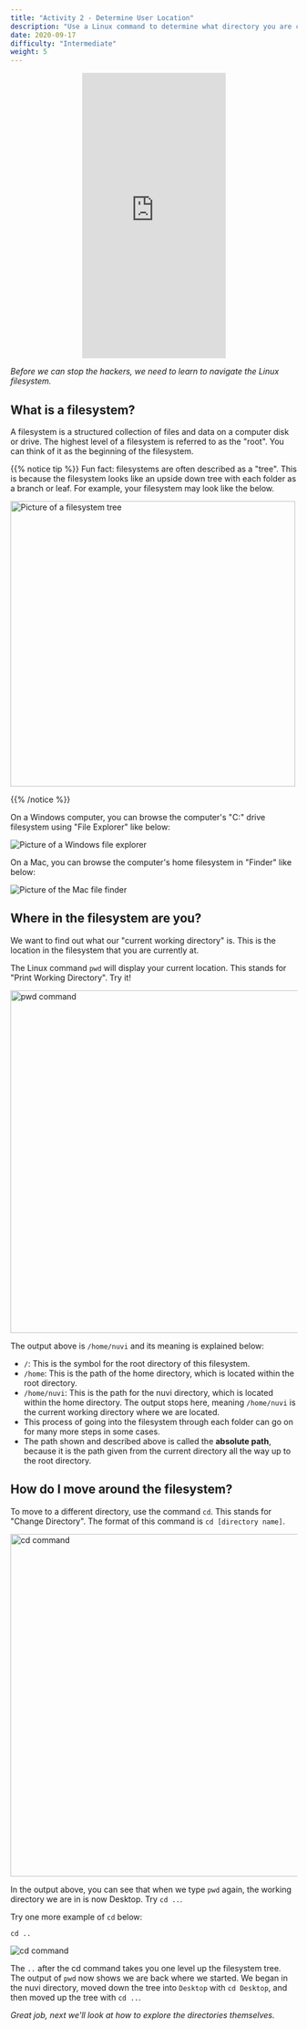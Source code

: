 ```yaml
---
title: "Activity 2 - Determine User Location"
description: "Use a Linux command to determine what directory you are currently in"
date: 2020-09-17
difficulty: "Intermediate"
weight: 5
---
```


<p style="text-align: center;"><iframe width="50%" height="500px" src="https://www.youtube.com/embed/v1XLyLuQQyA" frameborder="0" allow="accelerometer; autoplay; clipboard-write; encrypted-media; gyroscope; picture-in-picture" allowfullscreen></iframe></p>

*Before we can stop the hackers, we need to learn to navigate the Linux filesystem.*

## What is a filesystem?

A filesystem is a structured collection of files and data on a computer disk or drive. The highest level of a filesystem is referred to as the "root". You can think of it as the beginning of the filesystem.

{{% notice tip %}}
Fun fact: filesystems are often described as a "tree". This is because the filesystem looks like an upside down tree with each folder as a branch or leaf. For example, your filesystem may look like the below.

<img src="../images/filesystem-tree.png" height="500" alt="Picture of a filesystem tree"/>

{{% /notice %}}

On a Windows computer, you can browse the computer's "C:\" drive filesystem using "File Explorer" like below:

![Picture of a Windows file explorer](../images/filesystem-windows.png?classes=border,shadow)

On a Mac, you can browse the computer's home filesystem in "Finder" like below:

![Picture of the Mac file finder](../images/home-folder-mac.jpg?classes=border,shadow)

## Where in the filesystem are you?

We want to find out what our "current working directory" is. This is the location in the filesystem that you are currently at.

The Linux command `pwd` will display your current location. This stands for "Print Working Directory". Try it!

<!---!![pwd command](../images/02_pwd.png?classes=border,shadow) --->
<img src="../images/02_pwd.png" alt="pwd command" style="width:600px;"/>

The output above is `/home/nuvi` and its meaning is explained below:

- `/`: This is the symbol for the root directory of this filesystem.
- `/home`: This is the path of the home directory, which is located within the root directory.
- `/home/nuvi`: This is the path for the nuvi directory, which is located within the home directory. The output stops here, meaning `/home/nuvi` is the current working directory where we are located.
- This process of going into the filesystem through each folder can go on for many more steps in some cases. 
- The path shown and described above is called the <b>absolute path</b>, because it is the path given from the current directory all the way up to the root directory.

## How do I move around the filesystem?

To move to a different directory, use the command `cd`. This stands for "Change Directory". The format of this command is `cd [directory name]`.

<!---![cd command](../images/02_cd.PNG?classes=border,shadow) --->
<img src="../images/02_cd.PNG" alt="cd command" style="width:600px;"/>

In the output above, you can see that when we type `pwd` again, the working directory we are in is now Desktop. Try `cd ..`.

Try one more example of `cd` below:
```
cd ..
```
![cd command](../images/02_cdDotDot.PNG?classes=border,shadow)

The `..` after the cd command takes you one level up the filesystem tree. The output of `pwd` now shows we are back where we started. We began in the nuvi directory, moved down the tree into `Desktop` with `cd Desktop`, and then moved up the tree with `cd ..`.

*Great job, next we'll look at how to explore the directories themselves.*

